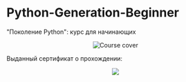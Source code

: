 # Python-Generation-Beginner

"Поколение Python": курс для начинающих
<p align="center">
<img class="course-card__cover" alt="Course cover" src="https://cdn.stepik.net/media/cache/images/courses/58852/cover_VKXNCa8/1041d1e78ecc504952ef0058071ef02c.png">
</p>

Выданный сертификат о прохождении:

<p align="center">
    <a href="https://stepik.org/cert/2147523">
        <img src="https://stepik.org/certificate/38c2b23c5131e96e93d3b0034543b9f82b4b4523.png?resolution=low">
    </a>
</p>
